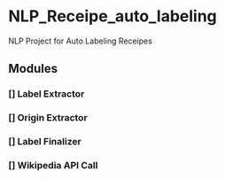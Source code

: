 # NLP_Receipe_auto_labeling
NLP Project for Auto Labeling Receipes

## Modules
### [] Label Extractor
### [] Origin Extractor
### [] Label Finalizer
### [] Wikipedia API Call
